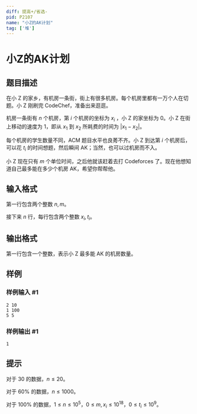 ```yaml
---
diff: 提高+/省选-
pid: P2107
name: "小Z的AK计划"
tag: ['堆']
---
```

# 小Z的AK计划
## 题目描述

在小 Z 的家乡，有机房一条街，街上有很多机房。每个机房里都有一万个人在切题。小 Z 刚刷完 CodeChef，准备出来逛逛。

机房一条街有 $n$ 个机房，第 $i$ 个机房的坐标为 $x_i$ ，小 Z 的家坐标为 $0$。小 Z 在街上移动的速度为 $1$，即从 $x_1$ 到 $x_2$ 所耗费的时间为 $|x_1 - x_2|$。

每个机房的学生数量不同，ACM 题目水平也良莠不齐。小 Z 到达第 $i$ 个机房后，可以花 $t_i$ 的时间想题，然后瞬间 AK；当然，也可以过机房而不入。

小 Z 现在只有 $m$ 个单位时间，之后他就该赶着去打 Codeforces 了。现在他想知道自己最多能在多少个机房 AK，希望你帮帮他。

## 输入格式

第一行包含两个整数 $n,m$。

接下来 $n$ 行，每行包含两个整数 $x_i,t_i$。
## 输出格式

第一行包含一个整数，表示小 Z 最多能 AK 的机房数量。
## 样例

### 样例输入 #1
```
2 10
1 100
5 5
```
### 样例输出 #1
```
1
```
## 提示

对于 $30%$ 的数据，$n \leq 20$。

对于 $60\%$ 的数据，$n \leq 1000$。

对于 $100\%$ 的数据，$1 \leq n \leq 10^5$，$0 \leq m,x_i \leq 10^{18}$，$0 \leq t_i \leq 10^9$。

